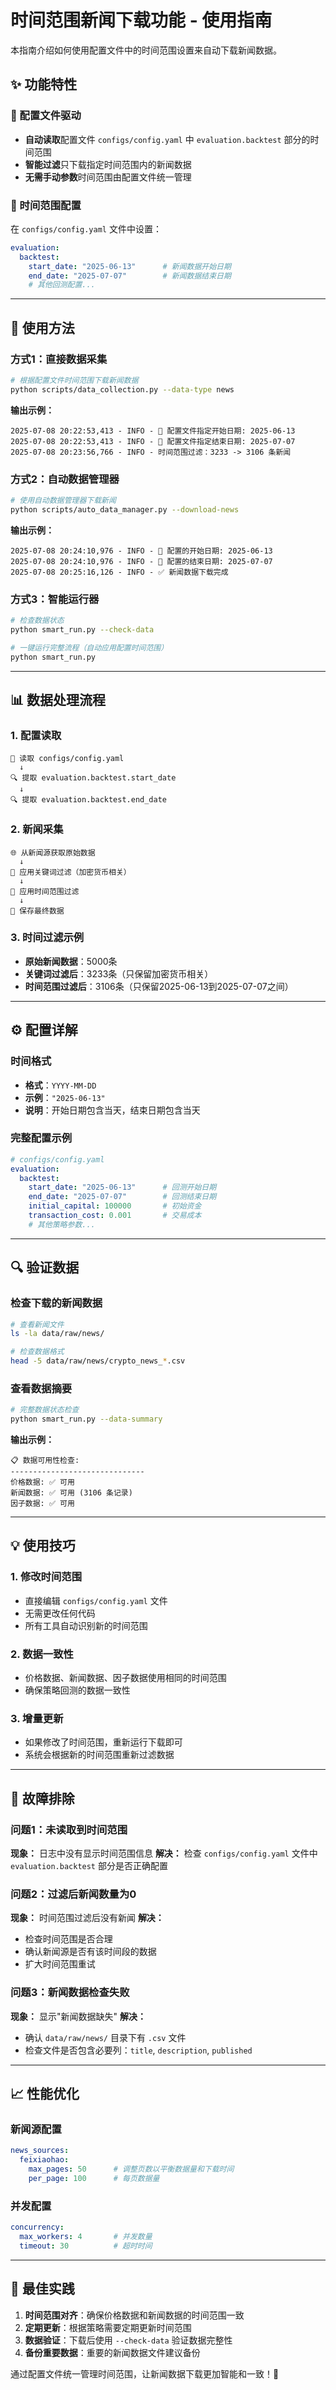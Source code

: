 # 时间范围新闻下载功能 - 使用指南

本指南介绍如何使用配置文件中的时间范围设置来自动下载新闻数据。

## ✨ 功能特性

### 🔧 配置文件驱动
- **自动读取**配置文件 `configs/config.yaml` 中 `evaluation.backtest` 部分的时间范围
- **智能过滤**只下载指定时间范围内的新闻数据
- **无需手动参数**时间范围由配置文件统一管理

### 📅 时间范围配置
在 `configs/config.yaml` 文件中设置：
```yaml
evaluation:
  backtest:
    start_date: "2025-06-13"      # 新闻数据开始日期
    end_date: "2025-07-07"        # 新闻数据结束日期
    # 其他回测配置...
```

---

## 🚀 使用方法

### 方式1：直接数据采集
```bash
# 根据配置文件时间范围下载新闻数据
python scripts/data_collection.py --data-type news
```

**输出示例：**
```
2025-07-08 20:22:53,413 - INFO - 📅 配置文件指定开始日期: 2025-06-13
2025-07-08 20:22:53,413 - INFO - 📅 配置文件指定结束日期: 2025-07-07
2025-07-08 20:23:56,766 - INFO - 时间范围过滤：3233 -> 3106 条新闻
```

### 方式2：自动数据管理器
```bash
# 使用自动数据管理器下载新闻
python scripts/auto_data_manager.py --download-news
```

**输出示例：**
```
2025-07-08 20:24:10,976 - INFO - 📅 配置的开始日期: 2025-06-13
2025-07-08 20:24:10,976 - INFO - 📅 配置的结束日期: 2025-07-07
2025-07-08 20:25:16,126 - INFO - ✅ 新闻数据下载完成
```

### 方式3：智能运行器
```bash
# 检查数据状态
python smart_run.py --check-data

# 一键运行完整流程（自动应用配置时间范围）
python smart_run.py
```

---

## 📊 数据处理流程

### 1. 配置读取
```
📖 读取 configs/config.yaml
  ↓
🔍 提取 evaluation.backtest.start_date
  ↓  
🔍 提取 evaluation.backtest.end_date
```

### 2. 新闻采集
```
🌐 从新闻源获取原始数据
  ↓
🔄 应用关键词过滤（加密货币相关）
  ↓
📅 应用时间范围过滤
  ↓
💾 保存最终数据
```

### 3. 时间过滤示例
- **原始新闻数据**：5000条
- **关键词过滤后**：3233条（只保留加密货币相关）
- **时间范围过滤后**：3106条（只保留2025-06-13到2025-07-07之间）

---

## ⚙️ 配置详解

### 时间格式
- **格式**：`YYYY-MM-DD`
- **示例**：`"2025-06-13"`
- **说明**：开始日期包含当天，结束日期包含当天

### 完整配置示例
```yaml
# configs/config.yaml
evaluation:
  backtest:
    start_date: "2025-06-13"      # 回测开始日期
    end_date: "2025-07-07"        # 回测结束日期
    initial_capital: 100000       # 初始资金
    transaction_cost: 0.001       # 交易成本
    # 其他策略参数...
```

---

## 🔍 验证数据

### 检查下载的新闻数据
```bash
# 查看新闻文件
ls -la data/raw/news/

# 检查数据格式
head -5 data/raw/news/crypto_news_*.csv
```

### 查看数据摘要
```bash
# 完整数据状态检查
python smart_run.py --data-summary
```

**输出示例：**
```
📋 数据可用性检查:
------------------------------
价格数据: ✅ 可用
新闻数据: ✅ 可用 (3106 条记录)
因子数据: ✅ 可用
```

---

## 💡 使用技巧

### 1. 修改时间范围
- 直接编辑 `configs/config.yaml` 文件
- 无需更改任何代码
- 所有工具自动识别新的时间范围

### 2. 数据一致性
- 价格数据、新闻数据、因子数据使用相同的时间范围
- 确保策略回测的数据一致性

### 3. 增量更新
- 如果修改了时间范围，重新运行下载即可
- 系统会根据新的时间范围重新过滤数据

---

## 🐛 故障排除

### 问题1：未读取到时间范围
**现象：** 日志中没有显示时间范围信息
**解决：** 检查 `configs/config.yaml` 文件中 `evaluation.backtest` 部分是否正确配置

### 问题2：过滤后新闻数量为0
**现象：** 时间范围过滤后没有新闻
**解决：** 
- 检查时间范围是否合理
- 确认新闻源是否有该时间段的数据
- 扩大时间范围重试

### 问题3：新闻数据检查失败
**现象：** 显示"新闻数据缺失"
**解决：** 
- 确认 `data/raw/news/` 目录下有 `.csv` 文件
- 检查文件是否包含必要列：`title`, `description`, `published`

---

## 📈 性能优化

### 新闻源配置
```yaml
news_sources:
  feixiaohao:
    max_pages: 50      # 调整页数以平衡数据量和下载时间
    per_page: 100      # 每页数据量
```

### 并发配置
```yaml
concurrency:
  max_workers: 4       # 并发数量
  timeout: 30          # 超时时间
```

---

## 🎯 最佳实践

1. **时间范围对齐**：确保价格数据和新闻数据的时间范围一致
2. **定期更新**：根据策略需要定期更新时间范围
3. **数据验证**：下载后使用 `--check-data` 验证数据完整性
4. **备份重要数据**：重要的新闻数据文件建议备份

通过配置文件统一管理时间范围，让新闻数据下载更加智能和一致！🎉 